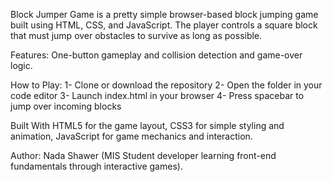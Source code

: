 Block Jumper Game is a pretty simple browser-based block jumping game built using HTML, CSS, and JavaScript. The player controls a square block that must jump over obstacles to survive as long as possible.

Features:
One-button gameplay and collision detection and game-over logic.

How to Play:
1- Clone or download the repository 2- Open the folder in your code editor 3- Launch index.html in your browser 4- Press spacebar to jump over incoming blocks

Built With
HTML5 for the game layout, CSS3 for simple styling and animation, JavaScript for game mechanics and interaction.

Author:
Nada Shawer (MIS Student developer learning front-end fundamentals through interactive games).
